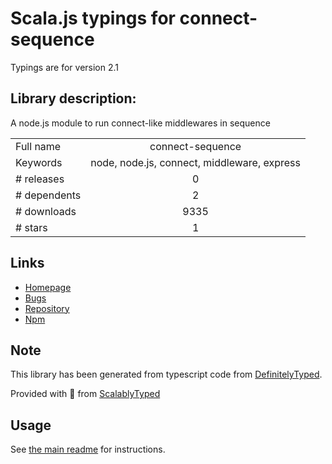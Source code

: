 
# Scala.js typings for connect-sequence

Typings are for version 2.1

## Library description:
A node.js module to run connect-like middlewares in sequence

|                    |                 |
| ------------------ | :-------------: |
| Full name          | connect-sequence |
| Keywords           | node, node.js, connect, middleware, express |
| # releases         | 0 |
| # dependents       | 2 |
| # downloads        | 9335 |
| # stars            | 1 |

## Links
- [Homepage](https://github.com/sirap-group/connect-sequence#readme)
- [Bugs](https://github.com/sirap-group/connect-sequence/issues)
- [Repository](https://github.com/sirap-group/connect-sequence)
- [Npm](https://www.npmjs.com/package/connect-sequence)
    


## Note
This library has been generated from typescript code from [DefinitelyTyped](https://definitelytyped.org).

Provided with :purple_heart: from [ScalablyTyped](https://github.com/oyvindberg/ScalablyTyped)

## Usage
See [the main readme](../../readme.md) for instructions.


